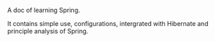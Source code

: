 A doc of learning Spring.   

It contains simple use, configurations, intergrated with Hibernate and principle analysis of Spring.  
